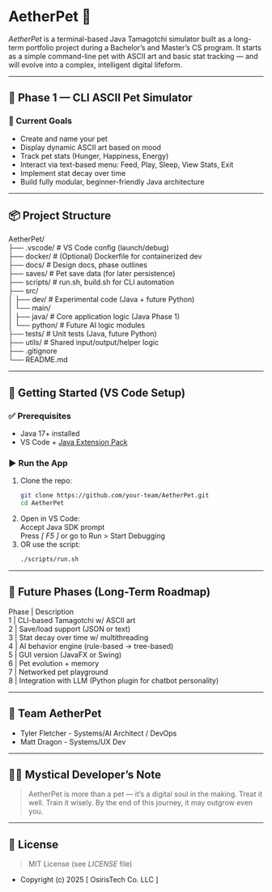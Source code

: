 # AetherPet 🐾

*AetherPet* is a terminal-based Java Tamagotchi simulator built as a long-term portfolio project during a Bachelor’s and Master’s CS program. It starts as a simple command-line pet with ASCII art and basic stat tracking — and will evolve into a complex, intelligent digital lifeform.

---

## 🌱 Phase 1 — CLI ASCII Pet Simulator

### 🎯 Current Goals
- Create and name your pet
- Display dynamic ASCII art based on mood
- Track pet stats (Hunger, Happiness, Energy)
- Interact via text-based menu: Feed, Play, Sleep, View Stats, Exit
- Implement stat decay over time
- Build fully modular, beginner-friendly Java architecture

---

## 📦 Project Structure
AetherPet/ \
├── .vscode/ # VS Code config (launch/debug) \
├── docker/ # (Optional) Dockerfile for containerized dev \
├── docs/ # Design docs, phase outlines \
├── saves/ # Pet save data (for later persistence) \
├── scripts/ # run.sh, build.sh for CLI automation \
├── src/ \
│ ├── dev/ # Experimental code (Java + future Python) \
│ └── main/ \
│ ├── java/ # Core application logic (Java Phase 1) \
│ └── python/ # Future AI logic modules \
├── tests/ # Unit tests (Java, future Python) \
├── utils/ # Shared input/output/helper logic \
├── .gitignore \
└── README.md

---

## 🚀 Getting Started (VS Code Setup)

### ✅ Prerequisites
- Java 17+ installed
- VS Code + [Java Extension Pack](https://marketplace.visualstudio.com/items?itemName=vscjava.vscode-java-pack)

### ▶️ Run the App
1. Clone the repo:
   ```bash
   git clone https://github.com/your-team/AetherPet.git
   cd AetherPet
2. Open in VS Code: \
    Accept Java SDK prompt\
    Press _[ F5 ]_ or go to Run > Start Debugging
3. OR use the script:
    ```bash
    ./scripts/run.sh
---

## 🧠 Future Phases (Long-Term Roadmap)
Phase  |	Description \
1      |   CLI-based Tamagotchi w/ ASCII art \
2      |   Save/load support (JSON or text) \
3      |   Stat decay over time w/ multithreading \
4      |   AI behavior engine (rule-based → tree-based) \
5      |   GUI version (JavaFX or Swing)  \
6      |   Pet evolution + memory \
7      |   Networked pet playground \
8      |   Integration with LLM (Python plugin for chatbot personality)

---

## 👥 Team AetherPet
- Tyler Fletcher - Systems/AI Architect / DevOps
- Matt Dragon - Systems/UX Dev

---

## 🧙‍♂️ Mystical Developer’s Note
> AetherPet is more than a pet — it’s a digital soul in the making. Treat it well. Train it wisely. By the end of this journey, it may outgrow even you.

---

## 📄 License
> MIT License (see _LICENSE_ file)
- Copyright (c) 2025 [ OsirisTech Co. LLC ]